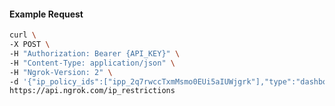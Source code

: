 <!-- Code generated for API Clients. DO NOT EDIT. -->

#### Example Request

```bash
curl \
-X POST \
-H "Authorization: Bearer {API_KEY}" \
-H "Content-Type: application/json" \
-H "Ngrok-Version: 2" \
-d '{"ip_policy_ids":["ipp_2q7rwccTxmMsmo0EUi5aIUWjgrk"],"type":"dashboard"}' \
https://api.ngrok.com/ip_restrictions
```
